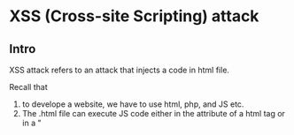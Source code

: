 # XSS (Cross-site Scripting) attack
## Intro
XSS attack refers to an attack that injects a code in html file.

Recall that 
1. to develope a website, we have to use html, php, and JS etc.
2. The .html file can execute JS code either in the attribute of a html tag or in a "<script>" tag.

  Consider the following example.
  
              
    <!DOCTYPE html5>
  
    <html>
      <script> 
        function Notify()
        {
          alert("1");
        }
    </html>
  
    <body>
        <button onclick="Notify();">Submit</button>
    </body>

